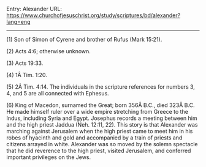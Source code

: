 Entry: Alexander
URL: https://www.churchofjesuschrist.org/study/scriptures/bd/alexander?lang=eng

---

(1) Son of Simon of Cyrene and brother of Rufus (Mark 15:21).

(2) Acts 4:6; otherwise unknown.

(3) Acts 19:33.

(4) 1Â Tim. 1:20.

(5) 2Â Tim. 4:14. The individuals in the scripture references for numbers 3, 4, and 5 are all connected with Ephesus.

(6) King of Macedon, surnamed the Great; born 356Â B.C., died 323Â B.C. He made himself ruler over a wide empire stretching from Greece to the Indus, including Syria and Egypt. Josephus records a meeting between him and the high priest Jaddua (Neh. 12:11, 22). This story is that Alexander was marching against Jerusalem when the high priest came to meet him in his robes of hyacinth and gold and accompanied by a train of priests and citizens arrayed in white. Alexander was so moved by the solemn spectacle that he did reverence to the high priest, visited Jerusalem, and conferred important privileges on the Jews.
